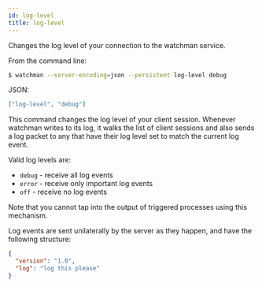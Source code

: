 ```yaml
---
id: log-level
title: log-level
---
```


Changes the log level of your connection to the watchman service.

From the command line:

```bash
$ watchman --server-encoding=json --persistent log-level debug
```

JSON:

```json
["log-level", "debug"]
```

This command changes the log level of your client session. Whenever watchman
writes to its log, it walks the list of client sessions and also sends a log
packet to any that have their log level set to match the current log event.

Valid log levels are:

- `debug` - receive all log events
- `error` - receive only important log events
- `off` - receive no log events

Note that you cannot tap into the output of triggered processes using this
mechanism.

Log events are sent unilaterally by the server as they happen, and have the
following structure:

```json
{
  "version": "1.0",
  "log": "log this please"
}
```
